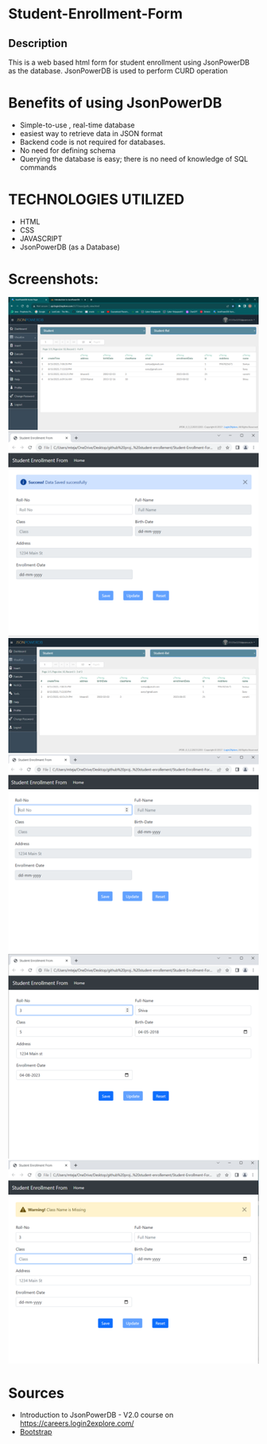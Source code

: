 # Student-Enrollment-Form
## Description 
This is a web based html form for student enrollment using JsonPowerDB as the database. 
JsonPowerDB is used to perform CURD operation 


# Benefits of using JsonPowerDB
* Simple-to-use , real-time database
* easiest way to retrieve data in JSON format
* Backend code is not required for databases.
* No need for defining schema 
* Querying the database is easy; there is no need  of knowledge of SQL commands

# TECHNOLOGIES UTILIZED
* HTML
* CSS
* JAVASCRIPT 
* JsonPowerDB (as a Database)

# Screenshots:
<img src="./images/changes in database after the operation.png">
<img src="./images/data saved successfully.png">
<img src="./images/initial databse.png">
<img src="./images/initial form.png">
<img src="./images/operation-1(Save).png">
<img src="./images/warning message.png">


  # Sources
  * Introduction to JsonPowerDB - V2.0 course  on https://careers.login2explore.com/
  * [Bootstrap](https://getbootstrap.com/docs/5.0/getting-started/introduction/) 
  
